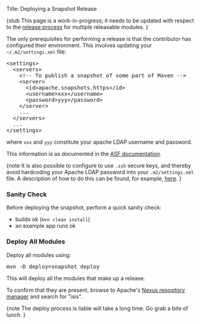 Title: Deploying a Snapshot Release

{stub
This page is a work-in-progress; it needs to be updated with respect to the [release process](release-process.html) for multiple releasable modules.
}

The only prerequisites for performing a release is that the contributor has configured their environment. This involves updating your `~/.m2/settings.xml` file:

<pre>
&lt;settings&gt;
  &lt;servers&gt;
    &lt;!-- To publish a snapshot of some part of Maven --&gt;
    &lt;server&gt;
      &lt;id&gt;apache.snapshots.https&lt;/id&gt;
      &lt;username&gt;xxx&lt;/username&gt;
      &lt;password&gt;yyy&lt;/password&gt;
    &lt;/server&gt;
    ...
  &lt;/servers&gt;
  ...
&lt;/settings&gt;
</pre>

where `xxx` and `yyy` constitute your apache LDAP username and password.

This information is as documented in the [ASF documentation](http://www.apache.org/dev/publishing-maven-artifacts.html#dev-env).

{note
It is also possible to configure to use `.ssh` secure keys, and thereby avoid hardcoding your Apache LDAP password into your `.m2/settings.xml` file. A description of how to do this can be found, for example, [here](http://incubator.apache.org/bval/cwiki/release-setup.html).
}

### Sanity Check

Before deploying the snapshot, perform a quick sanity check:

* builds ok (`mvn clean install`)
* an example app runs ok

### Deploy All Modules

Deploy all modules using:

<pre>
mvn -D deploy=snapshot deploy
</pre>

This will deploy all the modules that make up a release.

To confirm that they are present, browse to Apache's [Nexus repository manager](https://repository.apache.org) and search for "isis".

{note
The deploy process is liable will take a long time.  Go grab a bite of lunch.
}


